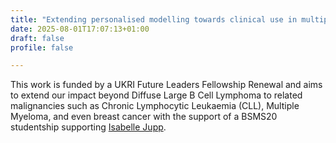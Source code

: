 ```yaml
---
title: "Extending personalised modelling towards clinical use in multiple malignancies"
date: 2025-08-01T17:07:13+01:00
draft: false
profile: false

---
```

This work is funded by a UKRI Future Leaders Fellowship Renewal and aims to extend our impact beyond Diffuse Large B Cell Lymphoma to related malignancies such as Chronic Lymphocytic Leukaemia (CLL), Multiple Myeloma, and even breast cancer with the support of a BSMS20 studentship supporting [Isabelle Jupp](../authors/isabelle/).
